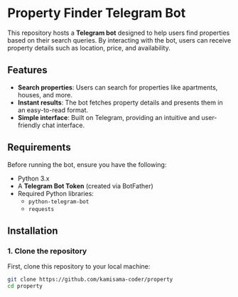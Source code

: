 # Property Finder Telegram Bot

This repository hosts a **Telegram bot** designed to help users find properties based on their search queries. By interacting with the bot, users can receive property details such as location, price, and availability.

## Features

- **Search properties**: Users can search for properties like apartments, houses, and more.
- **Instant results**: The bot fetches property details and presents them in an easy-to-read format.
- **Simple interface**: Built on Telegram, providing an intuitive and user-friendly chat interface.

## Requirements

Before running the bot, ensure you have the following:

- Python 3.x
- A **Telegram Bot Token** (created via BotFather)
- Required Python libraries:
  - `python-telegram-bot`
  - `requests`

## Installation

### 1. Clone the repository
First, clone this repository to your local machine:
```bash
git clone https://github.com/kamisama-coder/property
cd property

